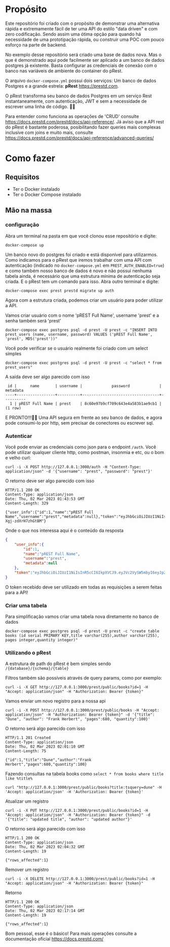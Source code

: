# Propósito
Este repositório foi criado com o propósito de demonstrar uma alternativa rápida e extremamente fácil de ter uma API do estilo "data driven" e com zero codificação. Sendo assim uma ótima opção para quando há necessidade de uma prototipação rápida, ou construir uma POC com pouco esforço na parte de backend.

No exemplo desse repositório será criado uma base de dados nova. Mas o que é demonstrado aqui pode facilmente ser aplicado a um banco de dados postgres já existente. Basta configurar as credenciais de conexão com o banco nas variáveis de ambiente do container do pRest.
 
O arquivo `docker-compose.yml` possui dois serviços: Um banco de dados Postgres e a grande estrela: **pRest** <https://prestd.com>.
 
O pRest transforma seu banco de dados Postgres em um serviço Rest instantaneamente, com autenticação, JWT e sem a necessidade de escrever uma linha de código. 🤩🤩
 
Para entender como funciona as operações de 'CRUD' consulte <https://docs.prestd.com/prestd/docs/api-reference/>. Já aviso que a API rest do pRest é bastante poderosa, posibilitando fazer queries mais complexas inclusive com joins e muito mais, consulte <https://docs.prestd.com/prestd/docs/api-reference/advanced-queries/>

# Como fazer
## Requisitos
 - Ter o Docker instalado
 - Ter o Docker Compose instalado

## Mão na massa
### configuração
Abra um terminal na pasta em que você clonou esse repositório e digite:

```shell
docker-compose up
```
Um banco novo do postgres foi criado e está disponível para utilizarmos.
Como indicamos para o pRest que iremos trabalhar com uma API com autenticação (indicado no `docker-compose.yml` em `PREST_AUTH_ENABLED=true`) e como também nosso banco de dados é novo e não possui nenhuma tabela ainda, é necessário que uma estrutura mínima de autenticação seja criada. E o pRest tem um comando para isso. Abra outro terminal e digite:

```shell
docker-compose exec prest prestd migrate up auth
```
Agora com a estrutura criada, podemos criar um usuário para poder utilizar a API.

Vamos criar usuário com o nome 'pREST Full Name', username 'prest' e a senha também será 'prest'

```shell
docker-compose exec postgres psql -d prest -U prest -c "INSERT INTO prest_users (name, username, password) VALUES ('pREST Full Name', 'prest', MD5('prest'))"
```
Você pode verificar se o usuário realmente foi criado com um select simples

```shell
docker-compose exec postgres psql -d prest -U prest -c "select * from prest_users"
```
A saída deve ser algo parecido com isso
```
 id |      name       | username |             password             | metadata
----+-----------------+----------+----------------------------------+----------
  1 | pREST Full Name | prest    | 8c60e97b9cf709c643e4a583b1ae9cb1 |
(1 row)
```

E PRONTO!!!🤩🤩 Uma API segura em frente ao seu banco de dados, e agora pode consumi-lo por http, sem precisar de conectores ou escrever sql. 


### Autenticar
Você pode enviar as credenciais como json para o endpoint `/auth`. Você pode utilizar qualquer cliente http, como postman, insonmia e etc, ou o bom e velho curl:

```shell
curl -i -X POST http://127.0.0.1:3000/auth -H "Content-Type: application/json" -d '{"username": "prest", "password": "prest"}'
```

O retorno deve ser algo parecido com isso

```
HTTP/1.1 200 OK
Content-Type: application/json
Date: Thu, 02 Mar 2023 01:43:53 GMT
Content-Length: 329

{"user_info":{"id":1,"name":"pREST Full Name","username":"prest","metadata":null},"token":"eyJhbGciOiJIUzI1NiIsInR5cCI6IkpXVCJ9.eyJVc2VySW5mbyI6eyJpZCI6MSwibWV0YWRhdGEiOm51bGwsIm5hbWUiOiJwUkVTVCBGdWxsIE5hbWUiLCJ1c2VybmFtZSI6InByZXN0In0sImV4cCI6MTY3Nzc0MzAzMywibmJmIjoxNjc3NzQzMDMzfQ.wVKffo6oSuMiFj8JgQD6nXGQ1n-Xgj-zdXrH7zhGtBM"}
```
Onde o que nos interessa aqui é o conteúdo da resposta

```json
{
    "user_info":{
        "id":1,
        "name":"pREST Full Name",
        "username":"prest",
        "metadata":null
    },
    "token":"eyJhbGciOiJIUzI1NiIsInR5cCI6IkpXVCJ9.eyJVc2VySW5mbyI6eyJpZCI6MSwibWV0YWRhdGEiOm51bGwsIm5hbWUiOiJwUkVTVCBGdWxsIE5hbWUiLCJ1c2VybmFtZSI6InByZXN0In0sImV4cCI6MTY3Nzc0MzAzMywibmJmIjoxNjc3NzQzMDMzfQ.wVKffo6oSuMiFj8JgQD6nXGQ1n-Xgj-zdXrH7zhGtBM"
}
```
O token recebido deve ser utilizado em todas as requisições a serem feitas para a API!

### Criar uma tabela
Para simplificação vamos criar uma tabela nova diretamente no banco de dados
```shell
docker-compose exec postgres psql -d prest -U prest -c "create table books (id serial PRIMARY KEY,title varchar(255),author varchar(255), pages integer,quantity integer)"
```
### Utilizando o pRest
A estrutura de path do pRest é bem simples sendo `/{database}/{schema}/{table}`

Filtros também são possíveis através de query params, como por exemplo:

```
curl -i -X GET http://127.0.0.1:3000/prest/public/books?id=1 -H "Accept: application/json" -H "Authorization: Bearer {token}"
```

Vamos enviar um novo registro para a nossa api

```shell
curl -i -X POST http://127.0.0.1:3000/prest/public/books -H "Accept: application/json" -H "Authorization: Bearer {token}" -d '{"title": "Dune", "author": "Frank Herbert", "pages":680, "quantity":100}'
```

O retorno será algo parecido com isso

```shell
HTTP/1.1 201 Created
Content-Type: application/json
Date: Thu, 02 Mar 2023 02:01:10 GMT
Content-Length: 75

{"id":1,"title":"Dune","author":"Frank Herbert","pages":680,"quantity":100}
```

Fazendo consultas na tabela books como `select * from books where title like %title%`

```shell
curl "http://127.0.0.1:3000/prest/public/books?title:tsquery=dune" -H 'Accept: application/json' -H 'Authorization: Bearer {token}'
```

Atualizar um registro
```shell
curl -i -X PUT http://127.0.0.1:3000/prest/public/books?id=1 -H "Accept: application/json" -H "Authorization: Bearer {token}" -d '{"title": "updated title", "author": "updated author"}'
```
O retorno será algo parecido com isso

```shell
HTTP/1.1 200 OK
Content-Type: application/json
Date: Thu, 02 Mar 2023 02:04:32 GMT
Content-Length: 19

{"rows_affected":1}
```

Remover um registro

```shell
curl -i -X DELETE http://127.0.0.1:3000/prest/public/books?id=1 -H "Accept: application/json" -H "Authorization: Bearer {token}"
```

Retorno

```
HTTP/1.1 200 OK
Content-Type: application/json
Date: Thu, 02 Mar 2023 02:17:14 GMT
Content-Length: 19

{"rows_affected":1}
```
Bom pessoal, esse é o básico! Para mais operações consulte a documentação oficial <https://docs.prestd.com/>


